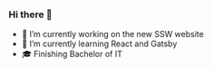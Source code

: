 ### Hi there 👋

- 🔭 I’m currently working on the new SSW website
- 🌱 I’m currently learning React and Gatsby
- 🎓 Finishing Bachelor of IT
